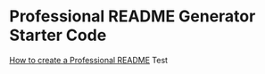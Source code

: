 # Professional README Generator Starter Code

[How to create a Professional README](https://coding-boot-camp.github.io/full-stack/github/professional-readme-guide)
 Test